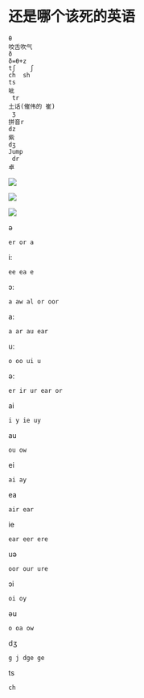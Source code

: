 # 还是哪个该死的英语

```
θ 
咬舌吹气
ð
ð=θ+z
tʃ    ʃ 
ch  sh
ts 
呲
 tr
土话(催伟的 崔)
 ʒ
拼音r 
dz
紫 
dʒ
Jump
 dr
卓
```

![](http://upload-images.jianshu.io/upload_images/7265016-b3f5e450baeed7b4.png?imageMogr2/auto-orient/strip%7CimageView2/2/w/720/q/50#alt=%E5%9B%BE%E7%89%87%E5%8F%91%E8%87%AA%E7%AE%80%E4%B9%A6App)

![](http://upload-images.jianshu.io/upload_images/7265016-b868facf000edf6a.png?imageMogr2/auto-orient/strip%7CimageView2/2/w/720/q/50#alt=%E5%9B%BE%E7%89%87%E5%8F%91%E8%87%AA%E7%AE%80%E4%B9%A6App)

![](http://upload-images.jianshu.io/upload_images/7265016-303f5d329847c5ae.png?imageMogr2/auto-orient/strip%7CimageView2/2/w/720/q/50#alt=%E5%9B%BE%E7%89%87%E5%8F%91%E8%87%AA%E7%AE%80%E4%B9%A6App)

ə

`er or a`

i:

`ee ea e`

ɔ:

`a aw al or oor`

a:

`a ar au ear`

u:

`o oo ui u`

ə:

`er ir ur ear or`

ai

`i y ie uy`

au

`ou ow`

ei

`ai ay`

ea

`air ear`

ie

`ear eer ere`

uə

`oor our ure`

ɔi

`oi oy`

əu

`o oa ow`

dʒ

`g j dge ge`

ts

`ch`
